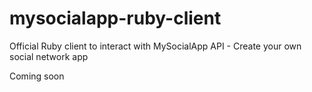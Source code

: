 # mysocialapp-ruby-client
 Official Ruby client to interact with MySocialApp API - Create your own social network app 

Coming soon
